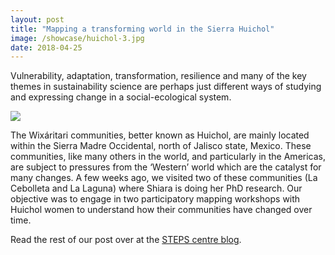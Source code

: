 ```yaml
---
layout: post
title: "Mapping a transforming world in the Sierra Huichol"
image: /showcase/huichol-3.jpg
date: 2018-04-25
---
```


Vulnerability, adaptation, transformation, resilience and many of the
key themes in sustainability science are perhaps just different ways
of studying and expressing change in a social-ecological system.


<img src="https://steps-centre.org/wp-content/uploads/2018/04/huichol-5.jpg">

The Wixáritari communities, better known as Huichol, are mainly
located within the Sierra Madre Occidental, north of Jalisco state,
Mexico. These communities, like many others in the world, and
particularly in the Americas, are subject to pressures from the
‘Western’ world which are the catalyst for many changes. A few weeks
ago, we visited two of these communities (La Cebolleta and La Laguna)
where Shiara is doing her PhD research. Our objective was to engage in
two participatory mapping workshops with Huichol women to understand
how their communities have changed over time.

Read the rest of our post over at the [STEPS centre blog](https://steps-centre.org/blog/mapping-transforming-world-sierra-huichol-mexico/).
